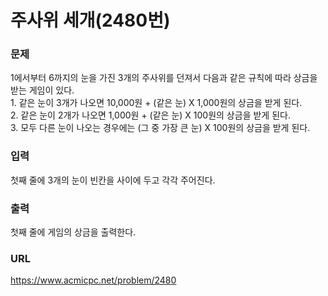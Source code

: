 # 주사위 세개\(2480번\)

### 문제

1에서부터 6까지의 눈을 가진 3개의 주사위를 던져서 다음과 같은 규칙에 따라 상금을 받는 게임이 있다.   
    1. 같은 눈이 3개가 나오면 10,000원 + (같은 눈) X 1,000원의 상금을 받게 된다.   
    2. 같은 눈이 2개가 나오면 1,000원 + (같은 눈) X 100원의 상금을 받게 된다.   
    3. 모두 다른 눈이 나오는 경우에는 (그 중 가장 큰 눈) X 100원의 상금을 받게 된다.
     

### 입력

첫째 줄에 3개의 눈이 빈칸을 사이에 두고 각각 주어진다.


### 출력

첫째 줄에 게임의 상금을 출력한다.


### URL

https://www.acmicpc.net/problem/2480
